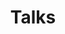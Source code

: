 ---
layout: talks
permalink: /talks/
title: Talks
description: A collection of talks I've given on various topics. Explore the slides and summaries.
nav: true
nav_order: 9

talks:
  - title: "Variational Inference"
    thumbnail: ../assets/img/vi.png
    description: "Variational Inference offers an alternative to MCMC for approximating complex posterior distributions. This was an introductory talk introducing the basics of VI and how the seminal paper on Stochastic Variational Inference helped make VI faster and scalable."
    link: ../assets/pdf/vi_talk.pdf
  - title: "MS Thesis Defense"
    thumbnail: ../assets/img/ms_page2.png
    description: "My Master's Thesis under Prof. Johannes Soeding was presented in front of the Quantitative and Computational Biology group at MPI-NAT along with my mentors Prof. Satyaki Mazumder and Prof. Anirvan Chakraborty at IISER Kolkata."
    link: ../assets/pdf/MS_Thesis_Presentation.pdf
  - title: "Computational Number Theory"
    thumbnail: ../assets/img/img1_talk1.jpg
    description: "An introductory talk on CNT introducing Binary Exponentiation, Euler Theorem and Gauss Lemma."
    link: ../assets/pdf/Fast_Exp_Talk.pdf
  - title: "Speech Enhancement in TTS Systems"
    thumbnail: ../assets/img/Skit_TTS.png
    description: "My findings on enhancing speech in TTS Systems using Signal Processing, ML and DL techniques presented to the Tech team of Skit AI."
    link: ../assets/pdf/Speech_Enhancement_in_TTS_Skit.pdf
---